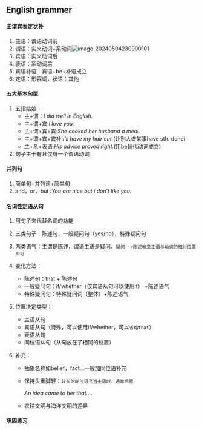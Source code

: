 ## English grammer

#### 主谓宾表定状补

1. 主语：谓语动词前
2. 谓语：实义动词+系动词![image-20240504230900101](C:/Users/86198/AppData/Roaming/Typora/typora-user-images/image-20240504230900101.png)
3. 宾语：实义动词后
4. 表语：系动词后
5. 宾语补语：宾语+be+补语成立
6. 定语：形容词，状语：其他

#### 五大基本句型

1. 五指姑娘：
   - 主+谓：*I did well in English.*
   - 主+谓+宾:*I love you.*
   - 主+谓+宾+宾:*She cooked her husband a meal.*
   - 主+谓+宾+宾补:*I’ll have my hair cut.*(让别人做某事have sth. done)
   - 主+系+表语:*His advice proved right.*(用be替代动词成立)
2. 句子主干有且仅有一个谓语动词

#### 并列句

1. 简单句+并列词+简单句
2. and，or，but :*You are nice but i don’t like you.*

#### 名词性定语从句

1. 用句子来代替名词的功能

2. 三类句子：陈述句，一般疑问句（yes/no），特殊疑问句

3. 两类语气：主谓是陈述，谓语主语是疑问，`疑问-->陈述改变主语与动词的相对位置即可`

4. 变化方法：

   - 陈述句：that + 陈述句
   - 一般疑问句：if/whether（仅宾语从句可以使用if） +陈述语气
   - 特殊疑问句：特殊疑问词（整体）+陈述语气

5. 位置决定类型：

   - 主语从句
   - 宾语从句（特殊，可以使用if/whether，可以`省略that`）
   - 表语从句
   - 同位语从句（从句放在了相同的位置）

6. 补充：

   - 抽象名称如belief，fact...一般加同位语补充

   - 保持头重脚轻：`较长的同位语充当主语时，通常后置`

     *An idea came to her that....*

   - 农耕文明与海洋文明的差异

#### 巩固练习

